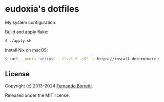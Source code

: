 # eudoxia's dotfiles

My system configuration.

Build and apply flake:

```bash
$ ./apply.sh
```

Install Nix on macOS:

```bash
$ curl --proto '=https' --tlsv1.2 -sSf -L https://install.determinate.systems/nix | sh -s -- install
```

## License

Copyright (c) 2013–2024 [Fernando Borretti](https://borretti.me/).

Released under the MIT license.
